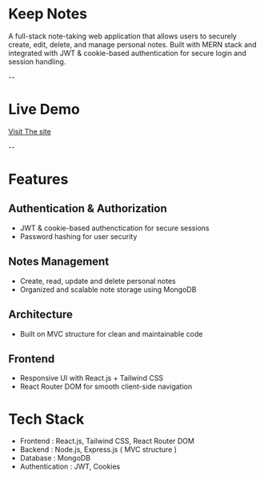 # Keep Notes
A full-stack note-taking web application that allows users to securely create, edit, delete, and manage personal notes. Built with MERN stack and integrated with JWT & cookie-based authentication for secure login and session handling.

--
# Live Demo
[Visit The site ](https://kartz-keep-notes-frontend.vercel.app/)

--
# Features
  ## Authentication & Authorization
  - JWT & cookie-based authenctication for secure sessions
  - Password hashing for user security

  ## Notes Management
  - Create, read, update and delete personal notes
  - Organized and scalable note storage using MongoDB

  ## Architecture
  - Built on MVC structure for clean and maintainable code

  ## Frontend
  - Responsive UI with React.js + Tailwind CSS
  - React Router DOM for smooth client-side navigation

# Tech Stack
- Frontend : React.js, Tailwind CSS, React Router DOM
- Backend : Node.js, Express.js ( MVC structure )
- Database : MongoDB
- Authentication : JWT, Cookies


